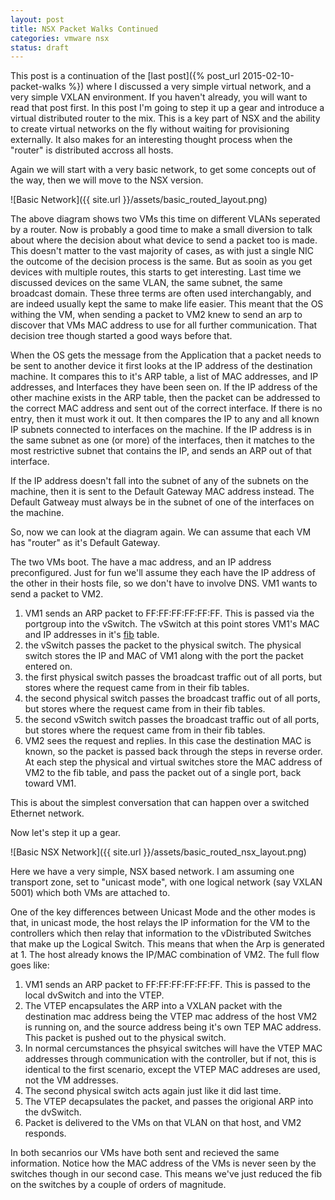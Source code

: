 ```yaml
---
layout: post
title: NSX Packet Walks Continued
categories: vmware nsx
status: draft
---
```


This post is a continuation of the [last post]({% post_url 2015-02-10-packet-walks %}) where I discussed a very simple virtual network, and a very simple VXLAN environment. If you haven't already, you will want to read that post first.  In this post I'm going to step it up a gear and introduce a virtual distributed router to the mix. This is a key part of NSX and the ability to create virtual networks on the fly without waiting for provisioning externally. It also makes for an interesting thought process when the "router" is distributed accross all hosts.

Again we will start with a very basic network, to get some concepts out of the way, then we will move to the NSX version.

![Basic Network]({{ site.url }}/assets/basic_routed_layout.png)

The above diagram shows two VMs this time on different VLANs seperated by a router. Now is probably a good time to make a small diversion to talk about where the decision about what device to send a packet too is made. This doesn't matter to the vast majority of cases, as with just a single NIC the outcome of the decision process is the same. But as sooin as you get devices with multiple routes, this starts to get interesting. Last time we discussed devices on the same VLAN, the same subnet, the same broadcast domain. These three terms are often used interchangably, and are indeed usually kept the same to make life easier. This meant that the OS withing the VM, when sending a packet to VM2 knew to send an arp to discover that VMs MAC address to use for all further communication. That decision tree though started a good ways before that.

When the OS gets the message from the Application that a packet needs to be sent to another device it first looks at the IP address of the destination machine. It compares this to it's ARP table, a list of MAC addresses, and IP addresses, and Interfaces they have been seen on. If the IP address of the other machine exists in the ARP table, then the packet can be addressed to the correct MAC address and sent out of the correct interface. If there is no entry, then it must work it out. It then compares the IP to any and all known IP subnets connected to interfaces on the machine. If the IP address is in the same subnet as one (or more) of the interfaces, then it matches to the most restrictive subnet that contains the IP, and sends an ARP out of that interface.

If the IP address doesn't fall into the subnet of any of the subnets on the machine, then it is sent to the Default Gateway MAC address instead. The Default Gatweay must always be in the subnet of one of the interfaces on the machine.

So, now we can look at the diagram again. We can assume that each VM has "router" as it's Default Gateway.

The two VMs boot. The have a mac address, and an IP address preconfigured. Just for fun we'll assume they each have the IP address of the other in their hosts file, so we don't have to involve DNS. VM1 wants to send a packet to VM2.

1. VM1 sends an ARP packet to FF:FF:FF:FF:FF:FF. This is passed via the portgroup into the vSwitch. The vSwitch at this point stores VM1's MAC and IP addresses in it's [fib](http://en.wikipedia.org/wiki/Forwarding_information_base)  table. 
2. the vSwitch passes the packet to the physical switch. The physical switch stores the IP and MAC of VM1 along with the port the packet entered on.
3. the first physical switch passes the broadcast traffic out of all ports, but stores where the request came from in their fib tables.
4. the second physical switch passes the broadcast traffic out of all ports, but stores where the request came from in their fib tables.
5. the second vSwitch switch passes the broadcast traffic out of all ports, but stores where the request came from in their fib tables.
6. VM2 sees the request and replies. In this case the destination MAC is known, so the packet is passed back through the steps in reverse order. At each step the physical and virtual switches store the MAC address of VM2 to the fib table, and pass the packet out of a single port, back toward VM1.

This is about the simplest conversation that can happen over a switched Ethernet network.

Now let's step it up a gear.

![Basic NSX Network]({{ site.url }}/assets/basic_routed_nsx_layout.png)

Here we have a very simple, NSX based network. I am assuming one transport zone, set to "unicast mode", with one logical network (say VXLAN 5001) which both VMs are attached to.

One of the key differences between Unicast Mode and the other modes is that, in unicast mode, the host relays the IP information for the VM to the controllers which then relay that information to the vDistributed Switches that make up the Logical Switch. This means that when the Arp is generated at 1. The host already knows the IP/MAC combination of VM2. The full flow goes like:

1. VM1 sends an ARP packet to FF:FF:FF:FF:FF:FF. This is passed to the local dvSwitch and into the VTEP.
2. The VTEP encapsulates the ARP into a VXLAN packet with the destination mac address being the VTEP mac address of the host VM2 is running on, and the source address being it's own TEP MAC address. This packet is pushed out to the physical switch.
3. In normal cercumstances the phsyical switches will have the VTEP MAC addresses through communication with the controller, but if not, this is identical to the first scenario, except the VTEP MAC addreses are used, not the VM addresses.
4. The second physical switch acts again just like it did last time.
5. The VTEP decapsulates the packet, and passes the origional ARP into the dvSwitch.
6. Packet is delivered to the VMs on that VLAN on that host, and VM2 responds.

In both secanrios our VMs have both sent and recieved the same information. Notice how the MAC address of the VMs is never seen by the switches though in our second case. This means we've just reduced the fib on the switches by a couple of orders of magnitude.
